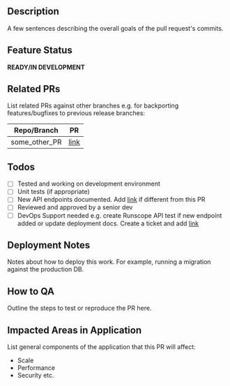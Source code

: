 ## Description
A few sentences describing the overall goals of the pull request's commits.

## Feature Status
**READY/IN DEVELOPMENT**

## Related PRs
List related PRs against other branches e.g. for backporting features/bugfixes
to previous release branches:

Repo/Branch | PR
------ | ------
some_other_PR | [link]()


## Todos
- [ ] Tested and working on development environment
- [ ] Unit tests (if appropriate)
- [ ] New API endpoints documented. Add [link]() if different from this PR 
- [ ] Reviewed and approved by a senior dev
- [ ] DevOps Support needed e.g. create Runscope API test if new endpoint added or
      update deployment docs. Create a ticket and add [link]()

## Deployment Notes
Notes about how to deploy this work. For example, running a migration against the production DB.

## How to QA
Outline the steps to test or reproduce the PR here.

## Impacted Areas in Application
List general components of the application that this PR will affect:
- Scale
- Performance
- Security etc.